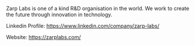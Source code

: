 Zarp Labs is one of a kind R&D organisation in the world. We work to create the future through innovation in technology.

Linkedin Profile: https://www.linkedin.com/company/zarp-labs/

Website: https://zarplabs.com/

<!---
ZarpLabs/ZarpLabs is a ✨ special ✨ repository because its `README.md` (this file) appears on your GitHub profile.
You can click the Preview link to take a look at your changes.
--->
